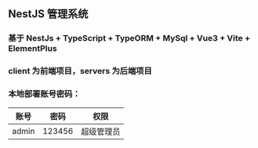 ## NestJS 管理系统

### 基于 NestJs + TypeScript + TypeORM + MySql + Vue3 + Vite + ElementPlus

### client 为前端项目，servers 为后端项目

### 本地部署账号密码：

| 账号  |  密码  |    权限    |
| :---: | :----: | :--------: |
| admin | 123456 | 超级管理员 |
